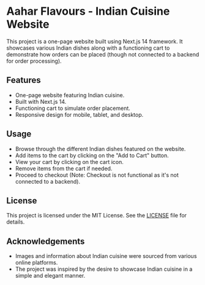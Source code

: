 # Aahar Flavours - Indian Cuisine Website

This project is a one-page website built using Next.js 14 framework. It showcases various Indian dishes along with a functioning cart to demonstrate how orders can be placed (though not connected to a backend for order processing).

## Features

-   One-page website featuring Indian cuisine.
-   Built with Next.js 14.
-   Functioning cart to simulate order placement.
-   Responsive design for mobile, tablet, and desktop.

## Usage

-   Browse through the different Indian dishes featured on the website.
-   Add items to the cart by clicking on the "Add to Cart" button.
-   View your cart by clicking on the cart icon.
-   Remove items from the cart if needed.
-   Proceed to checkout (Note: Checkout is not functional as it's not connected to a backend).

## License

This project is licensed under the MIT License. See the [LICENSE](LICENSE) file for details.

## Acknowledgements

-   Images and information about Indian cuisine were sourced from various online platforms.
-   The project was inspired by the desire to showcase Indian cuisine in a simple and elegant manner.
